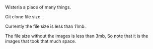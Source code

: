 Wisteria a place of many things.

Git clone file size.

Currently the file size is less than 11mb.

The file size without the images is less than 3mb, So note that it is the images that took that much space.


